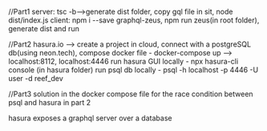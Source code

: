 //Part1
server: tsc -b-->generate dist folder, copy gql file in sit, node dist/index.js
client: npm i --save graphql-zeus, npm run zeus(in root folder), generate dist and run 

//Part2
hasura.io --> create a project in cloud, connect with a postgreSQL db(using neon.tech), 
compose docker file - docker-compose up --> localhost:8112, localhost:4446
run hasura GUI locally - npx hasura-cli console (in hasura folder)
run psql db locally - psql -h localhost -p 4446 -U user -d reef_dev

//Part3
solution in the docker compose file for the race condition between psql and hasura in part 2 



hasura exposes a graphql server over a database